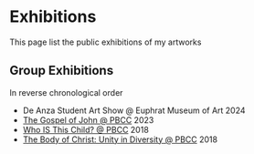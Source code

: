# Exhibitions

This page list the public exhibitions of my artworks

## Group Exhibitions
In reverse chronological order

* De Anza Student Art Show @ Euphrat Museum of Art 2024
* [The Gospel of John @ PBCC](PBCC2023.md) 2023
* [Who IS This Child? @ PBCC](PBCC2018b.md) 2018
* [The Body of Christ: Unity in Diversity @ PBCC](PBCC2018a.md) 2018
